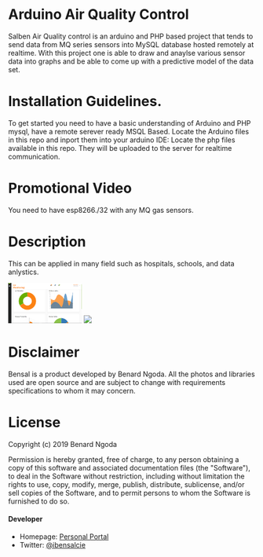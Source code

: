 # Arduino Air Quality Control
Salben Air Quality control is an arduino and PHP based project that tends to send data from MQ series sensors into MySQL database hosted remotely at realtime. With this project one is able to draw and anaylse various sensor data into graphs and be able to come up with a predictive model of the data set.



# Installation Guidelines.
To get started you need to have a basic understanding of Arduino and PHP mysql, have a remote serever ready MSQL Based.
Locate the Arduino files in this repo and inport them into your arduino IDE:
Locate the php files available in this repo. They will be uploaded to the server for realtime communication.


 
 # Promotional Video
 You need to have esp8266./32 with any MQ gas sensors.
 
 

# Description
This can be applied in many field such as hospitals, schools, and data anlystics.


  
  <p float="center">
 
  <img src="https://github.com/bensalcie/Arduino-Air-Quality-Control/blob/master/airweb.png" width="150" />
  <img src="https://github.com/bensalcie/Agri-Sasa/blob/master/IEEE%20MADC%202019%20FILES/Sccreenshots/Screenshot_20190613-214339.png" width="150" /> 
  
</p>
  

  
  # Disclaimer
  Bensal is a product developed by Benard Ngoda. All the photos and libraries used are open source and are subject to change with requirements specifications to whom it may concern.
  
  
  # License

Copyright (c) 2019 Benard Ngoda

Permission is hereby granted, free of charge, to any person obtaining a copy
of this software and associated documentation files (the "Software"), to deal
in the Software without restriction, including without limitation the rights
to use, copy, modify, merge, publish, distribute, sublicense, and/or sell
copies of the Software, and to permit persons to whom the Software is
furnished to do so.



#### Developer
* Homepage: [Personal Portal](http://bensalcie.likesyou.org/)
* Twitter: [@ibensalcie](https://twitter.com/ibensalcie )
